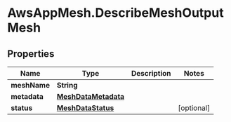 # AwsAppMesh.DescribeMeshOutputMesh

## Properties

Name | Type | Description | Notes
------------ | ------------- | ------------- | -------------
**meshName** | **String** |  | 
**metadata** | [**MeshDataMetadata**](MeshDataMetadata.md) |  | 
**status** | [**MeshDataStatus**](MeshDataStatus.md) |  | [optional] 


